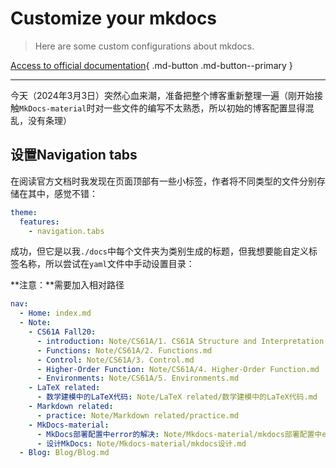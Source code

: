 # Customize your mkdocs
> Here are some custom configurations about mkdocs.

[Access to official documentation](https://squidfunk.github.io/mkdocs-material/setup/changing-the-colors/){ .md-button .md-button--primary }

------

今天（2024年3月3日）突然心血来潮，准备把整个博客重新整理一遍（刚开始接触`MkDocs-material`时对一些文件的编写不太熟悉，所以初始的博客配置显得混乱，没有条理）

## 设置Navigation tabs

在阅读官方文档时我发现在页面顶部有一些小标签，作者将不同类型的文件分别存储在其中，感觉不错：

```yaml
theme:
  features:
    - navigation.tabs
```

成功，但它是以我`./docs`中每个文件夹为类别生成的标题，但我想要能自定义标签名称，所以尝试在`yaml`文件中手动设置目录：

**注意：**需要加入相对路径

```yaml
nav:
  - Home: index.md
  - Note: 
    - CS61A Fall20:
      - introduction: Note/CS61A/1. CS61A Structure and Interpretation of Computer Programs.md
      - Functions: Note/CS61A/2. Functions.md
      - Control: Note/CS61A/3. Control.md
      - Higher-Order Function: Note/CS61A/4. Higher-Order Function.md
      - Environments: Note/CS61A/5. Environments.md
    - LaTeX related:
      - 数学建模中的LaTeX代码: Note/LaTeX related/数学建模中的LaTeX代码.md
    - Markdown related:
      - practice: Note/Markdown related/practice.md
    - MkDocs-material:
      - MkDocs部署配置中error的解决: Note/Mkdocs-material/mkdocs部署配置中error的解决.md
      - 设计MkDocs: Note/Mkdocs-material/mkdocs设计.md
  - Blog: Blog/Blog.md
```



